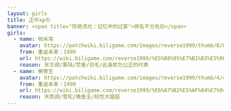 ```yaml
---
layout: girls
title: 正中xpの
banner: <span title="惊艳流光：记忆中的过客">排名不分先后</span>
girls:
  - name: 帕米埃
    avatar: https://patchwiki.biligame.com/images/reverse1999/thumb/8/8d/56ume79t0un5edgyx23fa6gj4w7rst3.png/75px-%E8%A7%92%E8%89%B2%E5%9B%BE%E6%A0%87_%E5%B8%95%E7%B1%B3%E5%9F%83_01.png
    from: 重返未来：1999
    url: https://wiki.biligame.com/reverse1999/%E5%B8%95%E7%B1%B3%E5%9F%83
    reason: 东方调/薰陆/焚香/白毛/此身即为公正的代表
  - name: 槲寄生
    avatar: https://patchwiki.biligame.com/images/reverse1999/thumb/4/49/5p4bvk0bgvmcarl65ns31e2ufbop14w.png/75px-%E8%A7%92%E8%89%B2%E5%9B%BE%E6%A0%87_%E6%A7%B2%E5%AF%84%E7%94%9F_01.png
    from: 重返未来：1999
    url: https://wiki.biligame.com/reverse1999/%E6%A7%B2%E5%AF%84%E7%94%9F
    reason: 木质调/雪松/晚香玉/知性大姐姐
---
```

